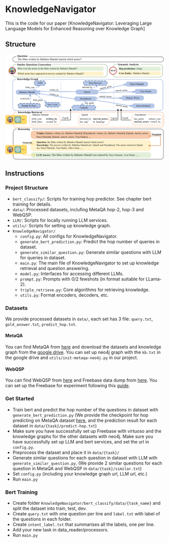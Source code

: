 # KnowledgeNavigator
This is the code for our paper [KnowledgeNavigator: Leveraging Large Language Models for Enhanced Reasoning over Knowledge Graph]

## Structure
![](img/structure.png)

## Instructions

### Project Structure
* `bert_classify/`: Scripts for training hop predictor. See chapter bert training for details.
* `data/`: Processed datasets, inclufing MetaQA hop-2, hop-3 and WebQSP.
* `LLM/`: Scripts for locally running LLM services.
* `utils/`: Scripts for setting up knowledge graph.
* `KnowledgeNavigator/`
    * `config.py`: All configs for KnowledgeNavigator.
    * `generate_bert_prediction.py`: Predict the hop number of queries in dataset.
    * `generate_similar_question.py`: Generate similar questions with LLM for queries in dataset.
    * `main.py`: The main file of KnowledgeNavigator to set up knowledge retrieval and  question answering.
    * `model.py`: Interfaces for accessing different LLMs.
    * `prompt.py`: Prompts with 0/2 fewshots (in format suitable for LLama-2).
    * `triple_retrieve.py`: Core algorithms for retrieving knowledge.
    * `utils.py`: Format encoders, decoders, etc.

### Datasets

We provide processed datasets in `data/`, each set has 3 file: `query.txt`, `gold_answer.txt`, `predict_hop.txt`.

#### MetaQA

You can find MetaQA from [here](https://github.com/yuyuz/MetaQA) and download the datasets and knowledge graph from the [google drive](https://drive.google.com/drive/folders/0B-36Uca2AvwhTWVFSUZqRXVtbUE?resourcekey=0-kdv6ho5KcpEXdI2aUdLn_g). You can set up neo4j graph with the `kb.txt` in the google drive and `utils/init-metaqa-neo4j.py` in our project.

#### WebQSP

You can find WebQSP from [here](https://www.microsoft.com/en-us/research/publication/the-value-of-semantic-parse-labeling-for-knowledge-base-question-answering-2/) and Freebase data dump from [here](https://developers.google.com/freebase?hl=zh-cn). You can set up the Freebase for experiment following this [guide](https://github.com/sameersingh/nlp_serde/wiki/Virtuoso-Freebase-Setup).

### Get Started
* Train bert and predict the hop number of the questions in dataset with `generate_bert_prediction.py` (We provide the checkpoint for hop predicting on MetaQA dataset [here](https://drive.google.com/drive/folders/1hWU4vL7oExkm-vNEJCW95z_XO8rXhWP6?usp=drive_link), and the prediction result for each dataset in `data/{task}/predict-hop.txt`)
* Make sure you have successfully set up Freebase with virtuoso and the knowledge graphs for the other datasets with neo4j. Make sure you have successfully set up LLM and bert services, and set the url in `config.py`.
* Preprocess the dataset and place it in `data/{task}/`
* Generate similar questions for each question in dataset with LLM with         `generate_similar_question.py`. (We provide 2 similar questions for each question in MetaQA and WebQSP in `data/{task}/similar.txt`)
* Set `config.py` (including your knowledge graph url, LLM url, etc.)
* Run `main.py`

### Bert Training
* Create folder `KnowledgeNavigator/bert_classify/data/{task_name}` and split the dataset into train, test, dev. 
* Create `query.txt` with one question per line and `label.txt` with label of the questions in each folder.
* Create `intent_label.txt` that summarises all the labels, one per line.
* Add your new task in data_reader/processors.
* Run `main.py` 